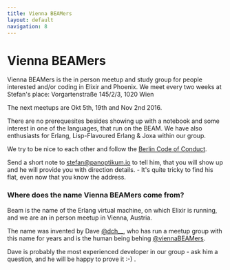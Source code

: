 ```yaml
---
title: Vienna BEAMers
layout: default
navigation: 8
---
```


# Vienna BEAMers

Vienna BEAMers is the in person meetup and study group for people interested and/or coding in
Elixir and Phoenix. We meet every two weeks at Stefan's place: Vorgartenstraße 145/2/3, 1020 Wien

The next meetups are Okt 5th, 19th and Nov 2nd 2016.

There are no prerequesites besides showing up with a notebook and some interest in one of the
languages, that run on the BEAM. We have also enthusiasts for Erlang, Lisp-Flavoured Erlang & Joxa
within our group.

We try to be nice to each other and follow the [Berlin Code of Conduct](http://berlincodeofconduct.org/).

Send a short note to <stefan@panoptikum.io> to tell him, that you will show up and he will
provide you with direction details. - It's quite tricky to find his flat, even now that you know the
address.

### Where does the name Vienna BEAMers come from?

Beam is the name of the Erlang virtual machine, on which Elixir is running, and we are an in person
meetup in Vienna, Austria.

The name was invented by Dave [@dch__](https://twitter.com/dch__), who has run
a meetup group with this name for years and is the human being behing
[@viennaBEAMers](https://twitter.com/viennaBEAMers).

Dave is probably the most experienced developer in our group -
ask him a question, and he will be happy to prove it :-) .